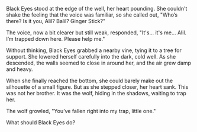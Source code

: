 Black Eyes stood at the edge of the well, her heart pounding. She couldn't shake the feeling that the voice was familiar, so she called out, "Who’s there? Is it you, Alil? Balil? Ginger Stick?"

The voice, now a bit clearer but still weak, responded, "It's... it's me... Alil. I’m trapped down here. Please help me."

Without thinking, Black Eyes grabbed a nearby vine, tying it to a tree for support. She lowered herself carefully into the dark, cold well. As she descended, the walls seemed to close in around her, and the air grew damp and heavy.

When she finally reached the bottom, she could barely make out the silhouette of a small figure. But as she stepped closer, her heart sank. This was not her brother. It was the wolf, hiding in the shadows, waiting to trap her.

The wolf growled, "You’ve fallen right into my trap, little one."

What should Black Eyes do?